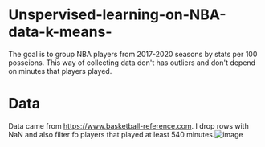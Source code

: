# Unspervised-learning-on-NBA-data-k-means-
The goal is to group NBA players from 2017-2020 seasons by stats per 100 posseions. This way of collecting data don't has outliers and don't depend on minutes that players played.
# Data
Data came from https://www.basketball-reference.com. I drop rows with NaN and also filter fo players that played at least 540 minutes.![image](https://user-images.githubusercontent.com/62485500/126896560-b430e331-4728-4754-9899-ad8be9d05af9.png)
